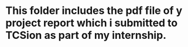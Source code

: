 # This folder includes the pdf file of y project report which i submitted to TCSion as part of my internship.
